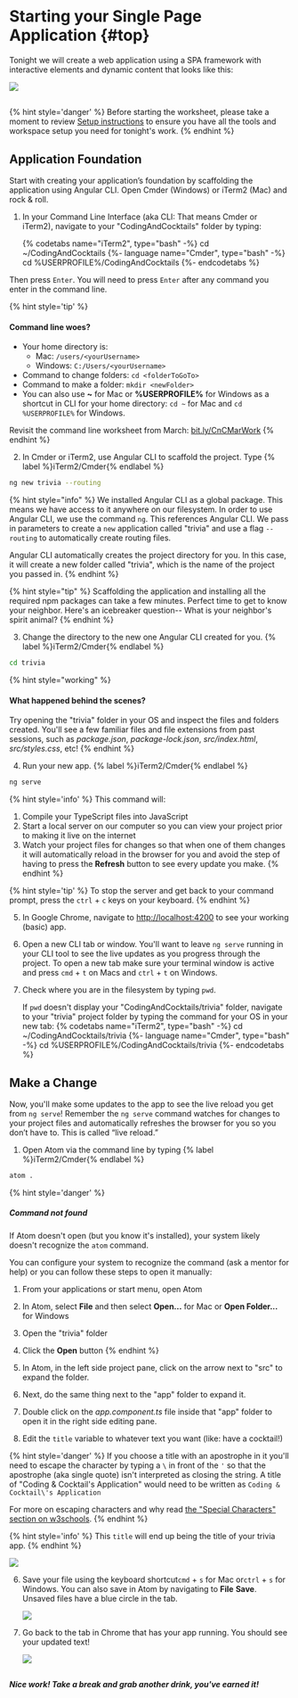 # Starting your Single Page Application {#top}
Tonight we will create a web application using a SPA framework with interactive elements and dynamic content that looks like this:

![](images/completed.png)

<!-- trick markdown to give me a little space between these two sections of text -->
## 
{% hint style='danger' %}
Before starting the worksheet, please take a moment to review [Setup instructions](/setup) to ensure you have all the tools and workspace setup you need for tonight's work.
{% endhint %}

<!-- trick markdown to give me a little space between these two sections of text -->
## 
## Application Foundation
Start with creating your application’s foundation by scaffolding the application using Angular CLI. Open Cmder (Windows) or iTerm2 (Mac) and rock &amp; roll.

1. In your Command Line Interface (aka CLI: That means Cmder or iTerm2), navigate to your "CodingAndCocktails" folder by typing: 

    {% codetabs name="iTerm2", type="bash" -%} 
cd ~/CodingAndCocktails
   {%- language name="Cmder", type="bash" -%} 
cd %USERPROFILE%/CodingAndCocktails
   {%- endcodetabs %}

  
  Then press `Enter`. You will need to press `Enter` after any command you enter in the command line.

  {% hint style='tip' %}
#### Command line woes?
  - Your home directory is:
    - Mac: `/users/<yourUsername>`
    - Windows: `C:/Users/<yourUsername>`
  - Command to change folders: `cd <folderToGoTo>`
  - Command to make a folder: `mkdir <newFolder>`
  - You can also use **~** for Mac or **%USERPROFILE%** for Windows as a shortcut in CLI for your home directory: `cd ~` for Mac and `cd %USERPROFILE%` for Windows.

  Revisit the command line worksheet from March:
[bit.ly/CnCMarWork](http://bit.ly/CnCMarWork)
  {% endhint %}

2. In Cmder or iTerm2, use Angular CLI to scaffold the project. Type
  {% label %}iTerm2/Cmder{% endlabel %}
  ```bash
ng new trivia --routing
  ```
  {% hint style="info" %}
We installed Angular CLI as a global package. This means we have access to it anywhere on our filesystem. In order to use Angular CLI, we use the command `ng`. This references Angular CLI. We pass in parameters to create a `new` application called "trivia" and use a flag `--routing` to automatically create routing files.

Angular CLI automatically creates the project directory for you. In this case, it will create a new folder called "trivia", which is the name of the project you passed in.
  {% endhint %}

  {% hint style="tip" %}
Scaffolding the application and installing all the required npm packages can take a few minutes. Perfect time to get to know your neighbor. Here's an icebreaker question-- What is your neighbor's spirit animal?
  {% endhint %}

3. Change the directory to the new one Angular CLI created for you. 
  {% label %}iTerm2/Cmder{% endlabel %}
  ```bash
cd trivia
  ```
  {% hint style="working" %}
#### What happened behind the scenes? 
Try opening the "trivia" folder in your OS and inspect the files and folders created. You'll see a few familiar files and file extensions from past sessions, such as _package.json_, _package-lock.json_, _src/index.html_, _src/styles.css_, etc!
  {% endhint %}

4. Run your new app.
  {% label %}iTerm2/Cmder{% endlabel %}
  ```bash
ng serve
  ```

  {% hint style='info' %}
This command will:

1. Compile your TypeScript files into JavaScript
2. Start a local server on our computer so you can view your project prior to making it live on the internet
3. Watch your project files for changes so that when one of them changes it will automatically reload in the browser for you and avoid the step of having to press the **Refresh** button to see every update you make.
  {% endhint %}
  
  {% hint style='tip' %}
To stop the server and get back to your command prompt, press the `ctrl` + `c` keys on your keyboard.
  {% endhint %}

5.  In Google Chrome, navigate to [http://localhost:4200](http://localhost:4200) to see your working (basic) app.

6. Open a new CLI tab or window. You'll want to leave `ng serve` running in your CLI tool to see the live updates as you progress through the project. To open a new tab make sure your terminal window is active and press `cmd` + `t` on Macs and `ctrl` + `t` on Windows.

7. Check where you are in the filesystem by typing `pwd`.

   If `pwd` doesn't display your "CodingAndCocktails/trivia" folder, navigate to your "trivia" project folder by typing the command for your OS in your new tab:
   {% codetabs name="iTerm2", type="bash" -%} 
cd ~/CodingAndCocktails/trivia
   {%- language name="Cmder", type="bash" -%} 
cd %USERPROFILE%/CodingAndCocktails/trivia
   {%- endcodetabs %}

## Make a Change

Now, you'll make some updates to the app to see the live reload you get from `ng serve`! Remember the `ng serve` command watches for changes to your project files and automatically refreshes the browser for you so you don’t have to.  This is called “live reload.”

1. Open Atom via the command line by typing
   {% label %}iTerm2/Cmder{% endlabel %}
```bash
atom .
```

  {% hint style='danger' %}
##### Command not found

If Atom doesn't open (but you know it's installed), your system likely doesn't recognize the `atom` command.

You can configure your system to recognize the command (ask a mentor for help) or you can follow these steps to open it manually:
  1. From your applications or start menu, open Atom
  2. In Atom, select **File** and then select **Open...** for Mac or **Open Folder...** for Windows
  3. Open the "trivia" folder
  4. Click the **Open** button
  {% endhint %}

2. In Atom, in the left side project pane, click on the arrow next to "src" to expand the folder.

3. Next, do the same thing next to the "app" folder to expand it.

4. Double click on the _app.component.ts_ file inside that "app" folder to open it in the right side editing pane.

5. Edit the `title` variable to whatever text you want (like: have a cocktail!)

  {% hint style='danger' %}
If you choose a title with an apostrophe in it you'll need to escape the character by typing a `\` in front of the `'` so that the apostrophe (aka single quote) isn't interpreted as closing the string.  A title of "Coding & Cocktail's Application" would need to be written as `Coding & Cocktail\'s Application`

For more on escaping characters and why read [the "Special Characters" section on w3schools](https://www.w3schools.com/js/js_strings.asp).
  {% endhint %}

  {% hint style='info' %}
This `title` will end up being the title of your trivia app.
  {% endhint %}

  ![](images/1_change-title.gif)

6. Save your file using the keyboard shortcut`cmd` + `s` for Mac or`ctrl` + `s` for Windows. You can also save in Atom by navigating to **File** <i class="fa fa-long-arrow-right"></i> **Save**. Unsaved files have a blue circle in the tab.

   ![](images/1_unsaved-atom.png)

7. Go back to the tab in Chrome that has your app running. You should see your updated text!

    ![](images/1_app-update.gif)

<!-- Trick markdown to give a little extra space -->    
## 
##### Nice work! Take a break and grab another drink, you've earned it!
